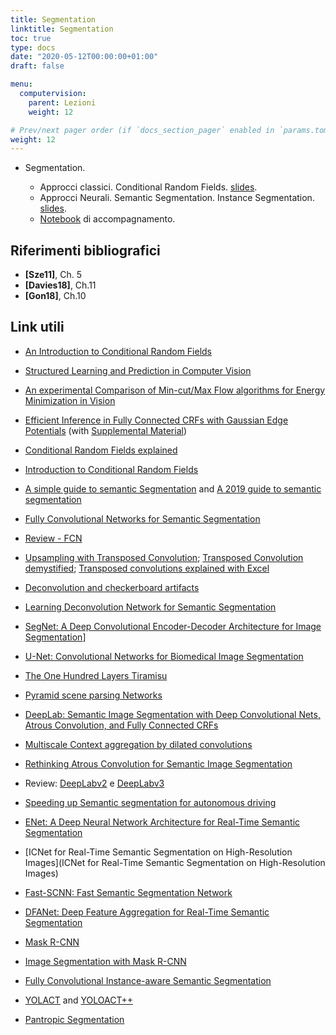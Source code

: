 ```yaml
---
title: Segmentation
linktitle: Segmentation
toc: true
type: docs
date: "2020-05-12T00:00:00+01:00"
draft: false

menu:
  computervision:
    parent: Lezioni
    weight: 12

# Prev/next pager order (if `docs_section_pager` enabled in `params.toml`)
weight: 12
---
```


-  Segmentation.

   - Approcci classici. Conditional Random Fields. [slides](../pdf/9a.Segmentation_part1.pdf).
   - Approcci Neurali. Semantic Segmentation. Instance Segmentation. [slides](../pdf/9b.Segmentation_part2.pdf).
   - [Notebook](https://github.com/gmanco/cv_notebooks/blob/master/9.Segmentation.ipynb) di accompagnamento.


## Riferimenti bibliografici

- **[Sze11]**, Ch. 5
- **[Davies18]**, Ch.11
- **[Gon18]**, Ch.10

## Link utili

- [An Introduction to Conditional Random Fields](https://homepages.inf.ed.ac.uk/csutton/publications/crftut-fnt.pdf)

- [Structured Learning and Prediction in Computer Vision](http://www.nowozin.net/sebastian/papers/nowozin2011structured-tutorial.pdf)

- [An experimental Comparison of Min-cut/Max Flow algorithms for Energy Minimization in Vision](https://www.csd.uwo.ca/~yboykov/Papers/pami04.pdf)

- [Efficient Inference in Fully Connected CRFs with Gaussian Edge Potentials](https://arxiv.org/pdf/1210.5644.pdf) (with [Supplemental Material](http://vladlen.info/papers/densecrf-supplementary.pdf))

- [Conditional Random Fields explained](https://towardsdatascience.com/conditional-random-fields-explained-e5b8256da776)

- [Introduction to Conditional Random Fields](https://blog.echen.me/2012/01/03/introduction-to-conditional-random-fields/)

- [A simple guide to semantic Segmentation](https://www.topbots.com/semantic-segmentation-guide/) and [A 2019 guide to semantic segmentation](https://heartbeat.fritz.ai/a-2019-guide-to-semantic-segmentation-ca8242f5a7fc)

- [Fully Convolutional Networks for Semantic Segmentation](https://arxiv.org/abs/1605.06211)

- [Review - FCN](https://towardsdatascience.com/review-fcn-semantic-segmentation-eb8c9b50d2d1)

- [Upsampling with Transposed Convolution](https://medium.com/activating-robotic-minds/up-sampling-with-transposed-convolution-9ae4f2df52d0); [Transposed Convolution demystified](https://towardsdatascience.com/transposed-convolution-demystified-84ca81b4baba); [Transposed convolutions explained with Excel](https://medium.com/apache-mxnet/transposed-convolutions-explained-with-ms-excel-52d13030c7e8)

- [Deconvolution and checkerboard artifacts](https://distill.pub/2016/deconv-checkerboard/)

- [Learning Deconvolution Network for Semantic Segmentation](http://cvlab.postech.ac.kr/research/deconvnet/)

- [SegNet: A Deep Convolutional Encoder-Decoder Architecture for Image Segmentation](http://arxiv.org/abs/1511.00561)]

- [U-Net: Convolutional Networks for Biomedical Image Segmentation](https://arxiv.org/pdf/1505.04597.pdf)

- [The One Hundred Layers Tiramisu](https://arxiv.org/abs/1611.09326)

- [Pyramid scene parsing Networks](https://arxiv.org/pdf/1612.01105.pdf)

- [DeepLab: Semantic Image Segmentation with Deep Convolutional Nets, Atrous Convolution, and Fully Connected CRFs](https://arxiv.org/pdf/1606.00915.pdf)

- [Multiscale Context aggregation by dilated convolutions](https://arxiv.org/abs/1511.07122)

- [Rethinking Atrous Convolution for Semantic Image Segmentation](https://arxiv.org/pdf/1706.05587.pdf)

- Review: [DeepLabv2](https://towardsdatascience.com/review-deeplabv1-deeplabv2-atrous-convolution-semantic-segmentation-b51c5fbde92d) e [DeepLabv3](https://towardsdatascience.com/review-deeplabv3-atrous-convolution-semantic-segmentation-6d818bfd1d74)

- [Speeding up Semantic segmentation for autonomous driving](https://openreview.net/pdf?id=S1uHiFyyg)

- [ENet: A Deep Neural Network Architecture for Real-Time Semantic Segmentation](https://arxiv.org/pdf/1606.02147.pdf)

- [ICNet for Real-Time Semantic Segmentation on High-Resolution Images](ICNet for Real-Time Semantic Segmentation on High-Resolution Images)

- [Fast-SCNN: Fast Semantic Segmentation Network](https://arxiv.org/abs/1902.04502)

- [DFANet: Deep Feature Aggregation for Real-Time Semantic Segmentation](http://openaccess.thecvf.com/content_CVPR_2019/html/Li_DFANet_Deep_Feature_Aggregation_for_Real-Time_Semantic_Segmentation_CVPR_2019_paper.html)

- [Mask R-CNN](https://arxiv.org/abs/1703.06870)

- [Image Segmentation with Mask R-CNN](https://medium.com/@jonathan_hui/image-segmentation-with-mask-r-cnn-ebe6d793272)

- [Fully Convolutional Instance-aware Semantic Segmentation](https://arxiv.org/pdf/1611.07709.pdf)

- [YOLACT](https://arxiv.org/pdf/1904.02689.pdf) and [YOLOACT++](https://arxiv.org/abs/1912.06218)

- [Pantropic Segmentation](https://arxiv.org/pdf/1801.00868.pdf)

  

